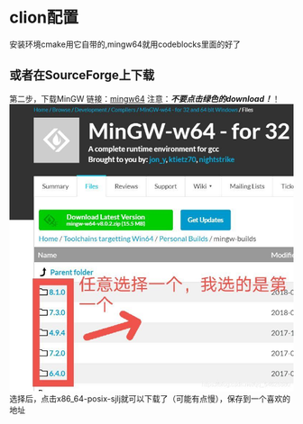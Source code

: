 # clion配置

 安装环境cmake用它自带的,mingw64就用codeblocks里面的好了

## 或者在SourceForge上下载

第二步，下载MinGW
链接：[mingw64](https://sourceforge.net/projects/mingw-w64/files/Toolchains%20targetting%20Win64/Personal%20Builds/mingw-builds)
注意：_**不要点击绿色的download！**_！
![图片](./res/clion.jpg)
选择后，点击x86_64-posix-sjlj就可以下载了（可能有点慢），保存到一个喜欢的地址

